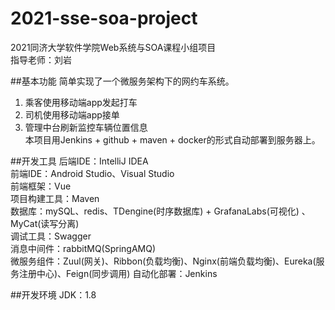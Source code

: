 # 2021-sse-soa-project
2021同济大学软件学院Web系统与SOA课程小组项目  
指导老师：刘岩

##基本功能
简单实现了一个微服务架构下的网约车系统。  
1. 乘客使用移动端app发起打车  
2. 司机使用移动端app接单  
3. 管理中台刷新监控车辆位置信息  
本项目用Jenkins + github + maven + docker的形式自动部署到服务器上。

##开发工具
后端IDE：IntelliJ IDEA  
前端IDE：Android Studio、Visual Studio  
前端框架：Vue  
项目构建工具：Maven  
数据库：mySQL、redis、TDengine(时序数据库) + GrafanaLabs(可视化) 、MyCat(读写分离)  
调试工具：Swagger  
消息中间件：rabbitMQ(SpringAMQ)  
微服务组件：Zuul(网关)、Ribbon(负载均衡)、Nginx(前端负载均衡)、Eureka(服务注册中心)、Feign(同步调用)
自动化部署：Jenkins  

##开发环境
JDK：1.8  
